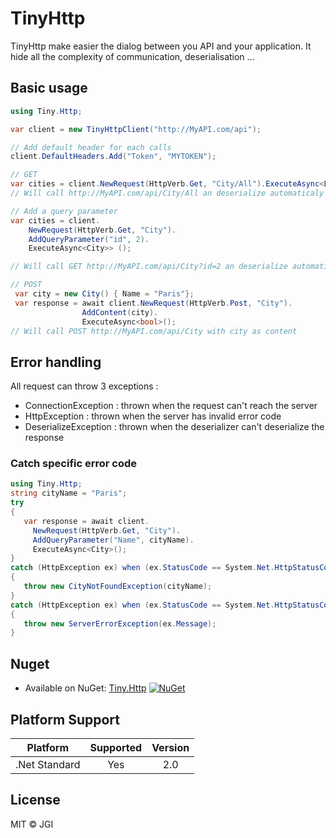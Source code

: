 # TinyHttp
TinyHttp make easier the dialog between you API and your application.
It hide all the complexity of communication, deserialisation ...


## Basic usage 
```cs
using Tiny.Http;

var client = new TinyHttpClient("http://MyAPI.com/api");

// Add default header for each calls
client.DefaultHeaders.Add("Token", "MYTOKEN");

// GET
var cities = client.NewRequest(HttpVerb.Get, "City/All").ExecuteAsync<List<City>>();
// Will call http://MyAPI.com/api/City/All an deserialize automaticaly the content

// Add a query parameter
var cities = client.
    NewRequest(HttpVerb.Get, "City").
    AddQueryParameter("id", 2).
    ExecuteAsync<City>> ();

// Will call GET http://MyAPI.com/api/City?id=2 an deserialize automaticaly the content

// POST
 var city = new City() { Name = "Paris"};
 var response = await client.NewRequest(HttpVerb.Post, "City").
                AddContent(city).
                ExecuteAsync<bool>();
// Will call POST http://MyAPI.com/api/City with city as content

```


## Error handling
All request can throw 3 exceptions : 

* ConnectionException : thrown when the request can't reach the server
* HttpException : thrown when the server has invalid error code
* DeserializeException : thrown when the deserializer can't deserialize the response

### Catch specific error code
```cs
using Tiny.Http;
string cityName = "Paris";
try
{ 
   var response = await client.
     NewRequest(HttpVerb.Get, "City").
     AddQueryParameter("Name", cityName).
     ExecuteAsync<City>();
}
catch (HttpException ex) when (ex.StatusCode == System.Net.HttpStatusCode.NotFound)
{
   throw new CityNotFoundException(cityName);
}
catch (HttpException ex) when (ex.StatusCode == System.Net.HttpStatusCode.InternalServerError)
{
   throw new ServerErrorException(ex.Message);
}
```


## Nuget
* Available on NuGet: [Tiny.Http](http://www.nuget.org/packages/Tiny.Http) [![NuGet](https://img.shields.io/nuget/v/Tiny.Http.svg?label=NuGet)](https://www.nuget.org/packages/Tiny.Http/)

## Platform Support
|Platform|Supported|Version|
| ------------------- | :-----------: | :------------------: |
|.Net Standard|Yes|2.0|


## License
MIT © JGI

